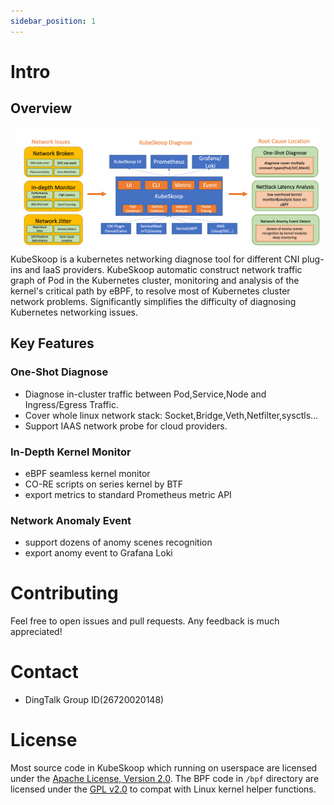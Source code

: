 ```yaml
---
sidebar_position: 1
---
```


# Intro
## Overview
![overview](/img/kubeskoop_features.png)
KubeSkoop is a kubernetes networking diagnose tool for different CNI plug-ins and IaaS providers. 
KubeSkoop automatic construct network traffic graph of Pod in the Kubernetes cluster, 
monitoring and analysis of the kernel's critical path by eBPF, to resolve most of Kubernetes cluster network problems.
Significantly simplifies the difficulty of diagnosing Kubernetes networking issues.

## Key Features
### One-Shot Diagnose
* Diagnose in-cluster traffic between Pod,Service,Node and Ingress/Egress Traffic.
* Cover whole linux network stack: Socket,Bridge,Veth,Netfilter,sysctls…
* Support IAAS network probe for cloud providers.
### In-Depth Kernel Monitor
* eBPF seamless kernel monitor
* CO-RE scripts on series kernel by BTF
* export metrics to standard Prometheus metric API
### Network Anomaly Event
* support dozens of anomy scenes recognition
* export anomy event to Grafana Loki

# Contributing

Feel free to open issues and pull requests. Any feedback is much appreciated!

# Contact
* DingTalk Group ID(26720020148)

# License
Most source code in KubeSkoop which running on userspace are licensed under the [Apache License, Version 2.0](https://raw.githubusercontent.com/alibaba/kubeskoop/main/LICENSE.md).
The BPF code in `/bpf` directory are licensed under the [GPL v2.0](https://raw.githubusercontent.com/alibaba/kubeskoop/main/bpf/COPYING) to compat with Linux kernel helper functions.  
